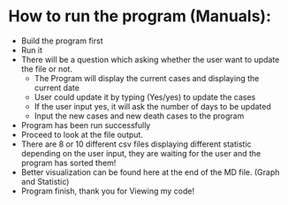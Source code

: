 # How to run the program (Manuals):
* Build the program first
* Run it
* There will be a question which asking whether the user want to update the file or not.
  * The Program will display the current cases and displaying the current date
  * User could update it by typing (Yes/yes) to update the cases
  * If the user input yes, it will ask the number of days to be updated
  * Input the new cases and new death cases to the program
* Program has been run successfully
* Proceed to look at the file output.
* There are 8 or 10 different csv files displaying different statistic depending on the user input, they are waiting for the user and the program has sorted them!
* Better visualization can be found here at the end of the MD file. (Graph and Statistic)
* Program finish, thank you for Viewing my code!